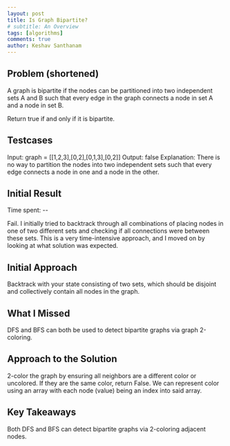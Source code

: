 ```yaml
---
layout: post
title: Is Graph Bipartite?
# subtitle: An Overview
tags: [algorithms]
comments: true
author: Keshav Santhanam
---
```


## Problem (shortened)

A graph is bipartite if the nodes can be partitioned into two independent sets A and B such that every edge in the graph connects a node in set A and a node in set B.

Return true if and only if it is bipartite.

## Testcases

Input: graph = [[1,2,3],[0,2],[0,1,3],[0,2]]
Output: false
Explanation: There is no way to partition the nodes into two independent sets such that every edge connects a node in one and a node in the other.

## Initial Result
Time spent: --

Fail. I initially tried to backtrack through all combinations of placing nodes in one of two different sets and checking if all connections were between these sets. This is a very time-intensive approach, and I moved on by looking at what solution was expected. 

## Initial Approach

Backtrack with your state consisting of two sets, which should be disjoint and collectively contain all nodes in the graph. 

## What I Missed

DFS and BFS can both be used to detect bipartite graphs via graph 2-coloring. 

## Approach to the Solution

2-color the graph by ensuring all neighbors are a different color or uncolored. If they are the same color, return False. We can represent color using an array with each node (value) being an index into said array. 

## Key Takeaways
Both DFS and BFS can detect bipartite graphs via 2-coloring adjacent nodes. 
